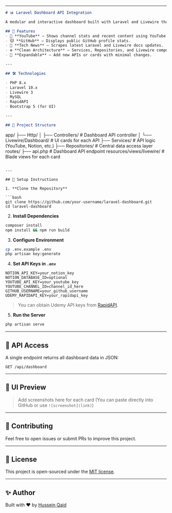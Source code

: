 
---

```markdown
# 📊 Laravel Dashboard API Integration

A modular and interactive dashboard built with Laravel and Livewire that aggregates data from multiple external APIs like Notion, YouTube, Udemy, GitHub, LinkedIn, and Laravel/Livewire documentation.

## 🚀 Features
- 🎥 **YouTube** – Shows channel stats and recent content using YouTube Data API.
- 🐱 **GitHub** – Displays public GitHub profile stats.
- 📰 **Tech News** – Scrapes latest Laravel and Livewire docs updates.
- ⚙️ **Clean Architecture** – Services, Repositories, and Livewire components.
- 🧩 **Expandable** – Add new APIs or cards with minimal changes.

---

## 🛠 Technologies

- PHP 8.x
- Laravel 10.x
- Livewire 3
- MySQL
- RapidAPI
- Bootstrap 5 (for UI)

---

## 📂 Project Structure

```

app/
├── Http/
│   ├── Controllers/         # Dashboard API controller
│   └── Livewire/Dashboard/  # UI cards for each API
├── Services/                # API logic (YouTube, Notion, etc.)
├── Repositories/            # Central data access layer
routes/
├── api.php                  # Dashboard API endpoint
resources/views/livewire/    # Blade views for each card

````

---

## 🔧 Setup Instructions

1. **Clone the Repository**

```bash
git clone https://github.com/your-username/laravel-dashboard.git
cd laravel-dashboard
````

2. **Install Dependencies**

```bash
composer install
npm install && npm run build
```

3. **Configure Environment**

```bash
cp .env.example .env
php artisan key:generate
```

4. **Set API Keys in `.env`**

```
NOTION_API_KEY=your_notion_key
NOTION_DATABASE_ID=optional
YOUTUBE_API_KEY=your_youtube_key
YOUTUBE_CHANNEL_ID=channel_id_here
GITHUB_USERNAME=your_github_username
UDEMY_RAPIDAPI_KEY=your_rapidapi_key
```

> You can obtain Udemy API keys from [RapidAPI](https://rapidapi.com/).

5. **Run the Server**

```bash
php artisan serve
```

---

## 📲 API Access

A single endpoint returns all dashboard data in JSON:

```
GET /api/dashboard
```

---

## 📸 UI Preview

> Add screenshots here for each card
> (You can paste directly into GitHub or use `![screenshot](link)`)

---

## 🤝 Contributing

Feel free to open issues or submit PRs to improve this project.

---

## 📄 License

This project is open-sourced under the [MIT license](LICENSE).

---

## ✨ Author

Built with ❤️ by [Hussein Qaid](https://github.com/Hussein1423)
